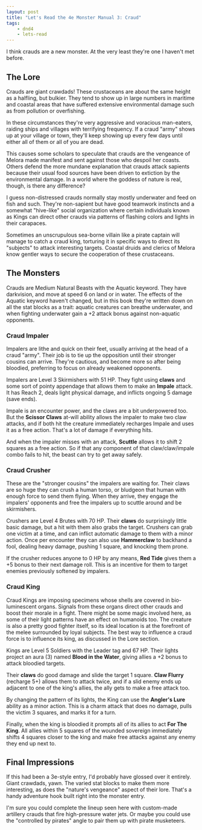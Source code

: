 ```yaml
---
layout: post
title: "Let's Read the 4e Monster Manual 3: Craud"
tags:
    - dnd4
    - lets-read
---
```


I think crauds are a new monster. At the very least they're one I haven't met
before.

## The Lore

Crauds are giant crawdads! These crustaceans are about the same height as a
halfling, but bulkier. They tend to show up in large numbers in maritime and
coastal areas that have suffered extensive environmental damage such as from
pollution or overfishing.

In these circumstances they're very aggressive and voracious man-eaters, raiding
ships and villages with terrifying frequency. If a craud "army" shows up at your
village or town, they'll keep showing up every few days until either all of them
or all of you are dead.

This causes some scholars to speculate that crauds are the vengeance of Melora
made manifest and sent against those who despoil her coasts. Others defend the
more mundane explanation that crauds attack sapients because their usual food
sources have been driven to extiction by the environmental damage. In a world
where the goddess of nature is real, though, is there any difference?

I guess non-distressed crauds normally stay mostly underwater and feed on fish
and such. They're non-sapient but have good teamwork instincts and a somewhat
"hive-like" social organization where certain individuals known as Kings can
direct other crauds via patterns of flashing colors and lights in their
carapaces.

Sometimes an unscrupulous sea-borne villain like a pirate captain will manage to
catch a craud king, torturing it in specific ways to direct its "subjects" to
attack interesting targets. Coastal druids and clerics of Melora know gentler
ways to secure the cooperation of these crustaceans.

## The Monsters

Crauds are Medium Natural Beasts with the Aquatic keyword. They have darkvision,
and move at speed 6 on land or in water. The effects of the Aquatic keyword
haven't changed, but in this book they're written down on all the stat blocks as
a trait: aquatic creatures can breathe underwater, and when fighting underwater
gain a +2 attack bonus against non-aquatic opponents.

### Craud Impaler

Impalers are lithe and quick on their feet, usually arriving at the head of a
craud "army". Their job is to tie up the opposition until their stronger cousins
can arrive. They're cautious, and become more so after being bloodied,
preferring to focus on already weakened opponents.

Impalers are Level 3 Skirmishers with 51 HP. They fight using **claws** and some
sort of pointy appendage that allows them to make an **Impale** attack. It has
Reach 2, deals light physical damage, and inflicts ongoing 5 damage (save ends).

Impale is an encounter power, and the claws are a bit underpowered too. But the
**Scissor Claws** at-will ability allows the impaler to make two claw attacks,
and if both hit the creature immediately recharges Impale and uses it as a free
action. That's a lot of damage if everything hits.

And when the impaler misses with an attack, **Scuttle** allows it to shift 2
squares as a free action. So if that any component of that claw/claw/impale
combo fails to hit, the beast can try to get away safely.

### Craud Crusher

These are the "stronger cousins" the impalers are waiting for. Their claws are
so huge they can crush a human torso, or bludgeon that human with enough force
to send them flying. When they arrive, they engage the impalers' opponents and
free the impalers up to scuttle around and be skirmishers.

Crushers are Level 4 Brutes with 70 HP. Their **claws** do surprisingly little
basic damage, but a hit with them also grabs the target. Crushers can grab one
victim at a time, and can inflict automatic damage to them with a minor
action. Once per encounter they can also use **Hammerclaw** to backhand a fool,
dealing heavy damage, pushing 1 square, and knocking them prone.

If the crusher reduces anyone to 0 HP by any means, **Red Tide** gives them a +5
bonus to their next damage roll. This is an incentive for them to target enemies
previously softened by impalers.

### Craud King

Craud Kings are imposing specimens whose shells are covered in bio-luminescent
organs. Signals from these organs direct other crauds and boost their morale in
a fight. There might be some magic involved here, as some of their light
patterns have an effect on humanoids too. The creature is also a pretty good
fighter itself, so its ideal location is at the forefront of the melee
surrounded by loyal subjects. The best way to influence a craud force is to
influence its king, as discussed in the Lore section.

Kings are Level 5 Soldiers with the Leader tag and 67 HP. Their lights project
an aura (3) named **Blood in the Water**, giving allies a +2 bonus to attack
bloodied targets.

Their **claws** do good damage and slide the target 1 square. **Claw Flurry**
(recharge 5+) allows them to attack twice, and if a slid enemy ends up adjacent
to one of the king's allies, the ally gets to make a free attack too.

By changing the pattern of its lights, the King can use the **Angler's Lure**
ability as a minor action. This is a charm attack that does no damage, pulls
the victim 3 squares, and marks it for a turn.

Finally, when the king is bloodied it prompts all of its allies to act **For The
King**. All allies within 5 squares of the wounded sovereign immediately shifts
4 squares closer to the king and make free attacks against any enemy they end up
next to.

## Final Impressions

If this had been a 3e-style entry, I'd probably have glossed over it
entirely. Giant crawdads, yawn. The varied stat blocks to make them more
interesting, as does the "nature's vengeance" aspect of their lore. That's a
handy adventure hook built right into the monster entry.

I'm sure you could complete the lineup seen here with custom-made artillery
crauds that fire high-pressure water jets. Or maybe you could use the
"controlled by pirates" angle to pair them up with pirate musketeers.
